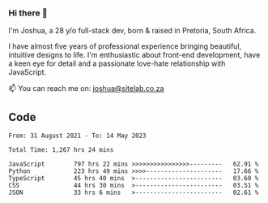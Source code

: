 ### Hi there 👋

I'm Joshua, a 28 y/o full-stack dev, born & raised in Pretoria, South Africa. 

I have almost five years of professional experience bringing beautiful, intuitive designs to life. I'm enthusiastic about front-end development, have a keen eye for detail and a passionate love-hate relationship with JavaScript.

📫 You can reach me on: joshua@sitelab.co.za

## **Code**

<!--START_SECTION:waka-->

```text
From: 31 August 2021 - To: 14 May 2023

Total Time: 1,267 hrs 24 mins

JavaScript        797 hrs 22 mins >>>>>>>>>>>>>>>>---------   62.91 %
Python            223 hrs 49 mins >>>>---------------------   17.66 %
TypeScript        45 hrs 40 mins  >------------------------   03.60 %
CSS               44 hrs 30 mins  >------------------------   03.51 %
JSON              33 hrs 6 mins   >------------------------   02.61 %
```

<!--END_SECTION:waka-->

